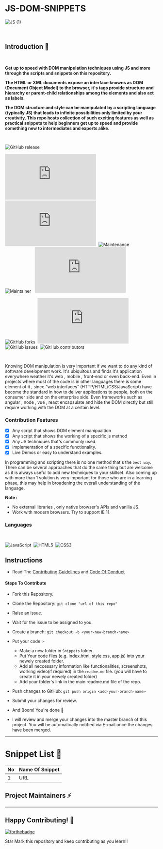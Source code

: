 # JS-DOM-SNIPPETS

![JS (1)](https://user-images.githubusercontent.com/89788120/161910546-1cea2feb-90d0-472b-b0ea-ddb9dfbed20b.png)


<!-- Gif -->
</br>

## Introduction 📜
</br>

<b>Get up to speed with DOM manipulation techniques using JS and more through the scripts and snippets on this repository. </b> 

<b> The HTML or XML documents expose an interface knowns as DOM (Document Object Model) to the browser, it's tags provide structure and hierarchy or parent-child relationships among the elements and also act as labels. 

The DOM structure and style can be manipulated by a scripting language (typically JS) that leads to infinite possibilities only limited by your creativity. This repo hosts collection of such exciting features as well as practical snippets to help beginners get up to speed and provide something new to intermediates and experts alike.</b>

 </br>
 
 
![GitHub release](https://img.shields.io/github/release/Naereen/StrapDown.js.svg)</br>

![GitHub pull-requests merged](https://badgen.net/github/merged-prs/Naereen/Strapdown.js)&nbsp; &nbsp;![GitHub branches](https://badgen.net/github/branches/Naereen/Strapdown.js)&nbsp;&nbsp;![Maintenance](https://img.shields.io/badge/Maintained%3F-yes-green.svg) &nbsp; &nbsp; ![Maintainer](https://img.shields.io/badge/maintainer-Kaustav-blue)&nbsp; &nbsp;![GitHub license](https://badgen.net/github/license/Naereen/Strapdown.js)

![GitHub forks](https://badgen.net/github/forks/Naereen/Strapdown.js/)&nbsp;&nbsp;![GitHub stars](https://badgen.net/github/stars/Naereen/Strapdown.js)&nbsp;&nbsp;![GitHub issues](https://img.shields.io/github/issues/Naereen/StrapDown.js.svg)&nbsp;&nbsp;![GitHub contributors](https://img.shields.io/github/contributors/Naereen/badges.svg)

</br>

Knowing DOM manipulation is very important if we want to do any kind of software development work. It's ubiquitous and finds it's application everywhere weather it's  web , mobile , front-end or even back-end. Even in projects where most of the code is in other languages there is some element of it , since “web interfaces” (HTTP/HTML/CSS/JavaScript) have become the standard in how to deliver applications to people, both on the consumer side and on the enterprise side.
Even frameworks such as angular , node , vue , react encapsulate and hide the DOM directly but still require working with the DOM at a certain level.

### Contribution Features

- [x] Any script that shows DOM element manipualtion
- [x] Any script that shows the working of a specific js method
- [x] Any JS techniques that's commonly used.
- [x] Implementation of a specific functionality.
- [x] Live Demos or easy to understand examples.

In programming and scripting there is no one method that's the `best way`.
There can be several approaches that do the same thing but are welcome as it is always useful to add new techniques to your skillset.
Also coming up with more than 1 solution is very important for those who are in a learning phase, this may help in broadening the overall understanding of the language.

**Note :**
- No external libraries , only native browser's APIs and vanilla JS.
- Work with modern browsers. Try to support IE 11.

### Languages 

</br>

 <img alt="JavaScript" src="https://img.shields.io/badge/javascript%20-%23323330.svg?&style=for-the-badge&logo=javascript&logoColor=%23F7DF1E"/> &nbsp;<img alt="HTML5" src="https://img.shields.io/badge/html5%20-%23E34F26.svg?&style=for-the-badge&logo=html5&logoColor=white"/>&nbsp; <img alt="CSS3" src="https://img.shields.io/badge/css3%20-%231572B6.svg?&style=for-the-badge&logo=css3&logoColor=white"/>
 


## Instructions

- Read The [Contributing Guidelines](./Contributions.md) and [Code Of Conduct](./Code_Of_Conduct.md)

#### Steps To Contribute

- Fork this Repository.
- Clone the Repository: `git clone "url of this repo"`
- Raise an issue.
- Wait for the issue to be assigned to you.
- Create a branch: `git checkout -b <your-new-branch-name>`
- Put your code :-

  - Make a new folder in `Snippets` folder.
  - Put Your code files (e.g. index.html, style.css, app.js) into your newely created folder.
  - Add all neccessary information like functionalities, screenshots, working video(if required) in the `readme.md` file. (you will have to create it in your newely created folder)
  - Add your folder's link in the main readme.md file of the repo.

- Push changes to GitHub: `git push origin <add-your-branch-name>`
- Submit your changes for review.
- And Boom! You're done 🥳
- I will review and merge your changes into the master branch of this project. You will be automatically notified via E-mail once the changes have been merged.

---

# Snippet List 📑

| No            | Name Of Snippet                                                |  
| ------------- |:---------------------------------------------------------------| 
| 1             | URL                                                            |

<h2> Project Maintainers ⚡ </h2>
  <a href="https://github.com/kaustav202"></a>

---

## Happy Contributing! 🧡

[![forthebadge](https://forthebadge.com/images/badges/built-with-love.svg)](https://forthebadge.com)

Star Mark this repository and keep contributing as you learn!!
